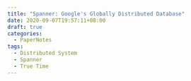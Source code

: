 ```yaml
---
title: "Spanner: Google's Globally Distributed Database"
date: 2020-09-07T19:57:11+08:00
draft: true
categories:
  - PaperNotes
tags:
  - Distributed System 
  - Spanner
  - True Time 
---
```


